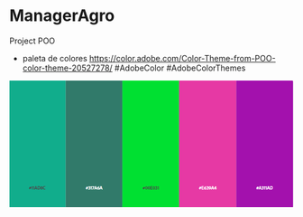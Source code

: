 # ManagerAgro
Project POO

- paleta de colores
https://color.adobe.com/Color-Theme-from-POO-color-theme-20527278/ #AdobeColor #AdobeColorThemes 

![Color_theme](https://github.com/Ricardopg10/ManagerAgro/blob/main/assetsmd/colortheme.PNG)

